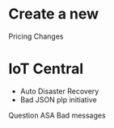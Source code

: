 # Create a new 
Pricing Changes


# IoT Central 
* Auto Disaster Recovery
* Bad JSON plp initiative 



Question ASA Bad messages